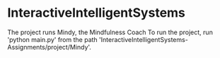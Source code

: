 # InteractiveIntelligentSystems

The project runs Mindy, the Mindfulness Coach
To run the project, run 'python main.py' from the path 'InteractiveIntelligentSystems-Assignments/project/Mindy'.
